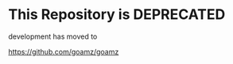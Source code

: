 This Repository is DEPRECATED
========================

development has moved to

https://github.com/goamz/goamz

